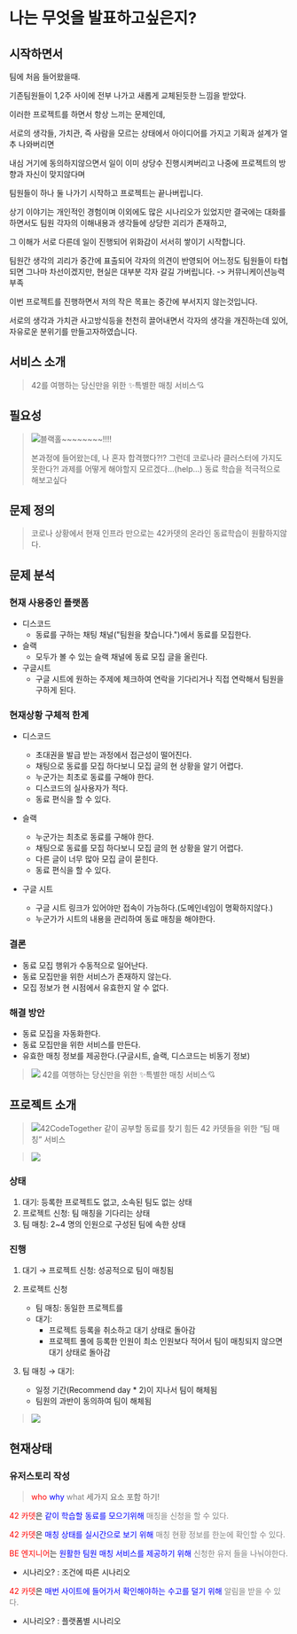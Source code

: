 # 나는 무엇을 발표하고싶은지?

## 시작하면서

팀에 처음 들어왔을때.

기존팀원들이 1,2주 사이에 전부 나가고 새롭게 교체된듯한 느낌을 받았다.

이러한 프로젝트를 하면서 항상 느끼는 문제인데, 

서로의 생각들, 가치관, 즉 사람을 모르는 상태에서 아이디어를 가지고 기획과 설계가 얼추 나와버리면

내심 거기에 동의하지않으면서 일이 이미 상당수 진행시켜버리고 나중에 프로젝트의 방향과 자신이 맞지않다며

팀원들이 하나 둘 나가기 시작하고 프로젝트는 끝나버립니다.

상기 이야기는 개인적인 경험이며 이외에도 많은 시나리오가 있었지만 결국에는 대화를 하면서도 팀원 각자의 이해내용과 생각들에 상당한 괴리가 존재하고,

그 이해가 서로 다른데 일이 진행되어 위화감이 서서히 쌓이기 시작합니다.

팀원간 생각의 괴리가 중간에 표출되어 각자의 의견이 반영되어 어느정도 팀원들이 타협되면 그나마 차선이겠지만, 현실은 대부분 각자 갈길 가버립니다. -> 커뮤니케이션능력 부족

이번 프로젝트를 진행하면서 저의 작은 목표는 중간에 부서지지 않는것입니다.

서로의 생각과 가치관 사고방식등을 천천히 끌어내면서 각자의 생각을 개진하는데 있어, 자유로운 분위기를 만들고자하였습니다.

## 서비스 소개

> 42를 여행하는 당신만을 위한 ✨특별한 매칭 서비스💘

## 필요성
>![블랙홀~~~~~~~~!!!!](https://images.velog.io/images/jaykay/post/b37689bc-03ab-45d6-aab5-f6383a26bac1/image.png)
>
>본과정에 들어왔는데, 나 혼자 합격했다?!?
그런데 코로나라 클러스터에 가지도 못한다?!
과제를 어떻게 해야할지 모르겠다…(help…)
동료 학습을 적극적으로 해보고싶다

## 문제 정의
> 코로나 상황에서 현재 인프라 만으로는 42카뎃의 온라인 동료학습이 원활하지않다.

## 문제 분석
### 현재 사용중인 플랫폼
* 디스코드
	- 동료를 구하는 채팅 채널("팀원을 찾습니다.")에서 동료를 모집한다.
* 슬랙
	- 모두가 볼 수 있는 슬랙 채널에 동료 모집 글을 올린다.
* 구글시트
	- 구글 시트에 원하는 주제에 체크하여 연락을 기다리거나 직접 연락해서 팀원을 구하게 된다.
    
### 현재상황 구체적 한계
* 디스코드
    * 초대권을 발급 받는 과정에서 접근성이 떨어진다.
    * 채팅으로 동료를 모집 하다보니 모집 글의 현 상황을 알기 어렵다.
    * 누군가는 최초로 동료를 구해야 한다.
    * 디스코드의 실사용자가 적다.
    * 동료 편식을 할 수 있다.

* 슬랙
    * 누군가는 최초로 동료를 구해야 한다.
    * 채팅으로 동료를 모집 하다보니 모집 글의 현 상황을 알기 어렵다.
    * 다른 글이 너무 많아 모집 글이 묻힌다.
    * 동료 편식을 할 수 있다.
* 구글 시트
    * 구글 시트 링크가 있어야만 접속이 가능하다.(도메인네임이 명확하지않다.)
    * 누군가가 시트의 내용을 관리하여 동료 매칭을 해야한다.
    
### 결론
* 동료 모집 행위가 수동적으로 일어난다.
* 동료 모집만을 위한 서비스가 존재하지 않는다.
* 모집 정보가 현 시점에서 유효한지 알 수 없다.

### 해결 방안
* 동료 모집을 자동화한다.
* 동료 모집만을 위한 서비스를 만든다.
* 유효한 매칭 정보를 제공한다.(구글시트, 슬랙, 디스코드는 비동기 정보)

> ![](https://images.velog.io/images/jaykay/post/d4df183c-2825-44ec-9a77-3ae6d10eb580/image.png)
42를 여행하는 당신만을 위한 ✨특별한 매칭 서비스💘

## 프로젝트 소개

>![](https://images.velog.io/images/jaykay/post/597df292-314e-4deb-af3f-6f5943c4fdd9/image.png)42CodeTogether
같이 공부할 동료를 찾기 힘든 42 카뎃들을 위한 “팀 매칭” 서비스

>![](https://images.velog.io/images/jaykay/post/6f6428b8-8015-4436-a023-ee231068669e/image.png)

### 상태
1. 대기: 등록한 프로젝트도 없고, 소속된 팀도 없는 상태
2. 프로젝트 신청: 팀 매칭을 기다리는 상태 
3. 팀 매칭: 2~4 명의 인원으로 구성된 팀에 속한 상태

### 진행
1. 대기 → 프로젝트 신청: 성공적으로 팀이 매칭됨
2. 프로젝트 신청
    * 팀 매칭: 동일한 프로젝트를 
    * 대기:
        * 프로젝트 등록을 취소하고 대기 상태로 돌아감
        * 프로젝트 풀에 등록한 인원이 최소 인원보다 적어서 팀이 매칭되지 않으면 대기 상태로 돌아감

3. 팀 매칭 → 대기: 
    * 일정 기간(Recommend day * 2)이 지나서 팀이 해체됨
    * 팀원의 과반이 동의하여 팀이 해체됨
    
> ![](https://images.velog.io/images/jaykay/post/dbed4732-7076-4851-bc46-208f13d05cfb/image.png)

## 현재상태

### 유저스토리 작성

><span style="color:red">who</span> <span style="color:blue">why</span> <span style="color:grey">what</span> 세가지 요소 포함 하기!

<span style="color:red">42 카뎃</span>은 <span style="color:blue">같이 학습할 동료를 모으기위해</span> <span style="color:grey">매칭을 신청을 할 수 있다.</span>

<span style="color:red">42 카뎃</span>은 <span style="color:blue">매칭 상태를 실시간으로 보기 위해</span> <span style="color:grey">매칭 현황 정보를 한눈에 확인할 수 있다.</span>

<span style="color:red">BE 엔지니어</span>는 <span style="color:blue">원활한 팀원 매칭 서비스를 제공하기 위해</span>  <span style="color:grey">신청한 유저 들을 나눠야한다.</span>
* 시나리오? : 조건에 따른 시나리오

<span style="color:red">42 카뎃</span>은 <span style="color:blue">매번 사이트에 들어가서 확인해야하는 수고를 덜기 위해</span> <span style="color:grey">알림을 받을 수 있다.</span>

* 시나리오? : 플랫폼별 시나리오

